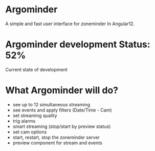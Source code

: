 # Argominder
A simple and fast user interface for zoneminder In Angular12. 

# Argominder development Status: 52%
Current state of development

# What Argominder will do?
- see up to 12 simultaneous streaming
- see events and apply filters (Date/Time - Cam)
- set streaming quality
- trig alarms
- smart streaming (stop/start by preview status)
- set cam options
- start, restart, stop the zoneminder server
- preview component for stream and events

